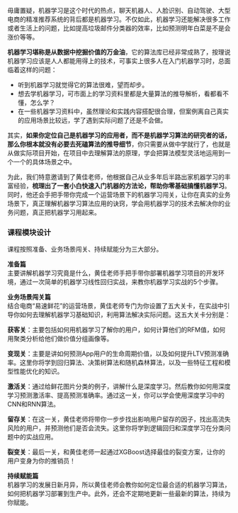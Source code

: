 毋庸置疑，机器学习是这个时代的热点，聊天机器人、人脸识别、自动驾驶、大型电商的精准推荐系统的背后都是机器学习。不仅如此，机器学习还能解决很多工作或者生活上的问题，比如提高垃圾邮件分类器的效率，比如预测明年白菜是不是会涨价等等。

**机器学习堪称是从数据中挖掘价值的万金油**，它的算法库已经非常成熟了，按理说机器学习应该是人人都能用得上的技术，可事实上很多人在入门机器学习时，总面临着这样的问题：

- 听到机器学习就觉得它的算法很难，望而却步。
- 想去学机器学习，可市面上的学习资料里都是大量算法的推导解析，看都看不懂，怎么学？
- 在一些机器学习资料中，虽然理论和实践内容搭配很合理，但案例离自己真实的应用场景比较远，学了遇到实际问题了还是不会做。

其实，**如果你定位自己是机器学习的应用者，而不是机器学习算法的研究者的话，那么你根本就没有必要去死磕算法的推导细节**，你只需要从做中学就行了，也就是从做实际项目开始，在项目中去理解算法的原理，学会把算法模型灵活地运用到一个一个的具体场景之中。

为此，我们特意邀请到了黄佳老师，他根据自己从业多年后半路出家机器学习的丰富经验，**梳理出了一套小白快速入门机器的方法论，帮助你零基础搞懂机器学习**。同时，他还会手把手带你完成一个运营场景下的机器学习闯关，让你在真实的业务场景下，真正理解机器学习算法应用的诀窍，学会用机器学习的技术去解决你的业务问题，真正把机器学习用起来。

### 课程模块设计

课程按照准备、业务场景闯关、持续赋能分为三大部分。

**准备篇**  
主要讲解机器学习究竟是什么，黄佳老师手把手带你部署机器学习项目的开发环境，通过一次简单的机器学习线性回归实战，来教你机器学习实战的5个步骤。

**业务场景闯关篇**  
结合电商“易速鲜花”的运营场景，黄佳老师专门为你设置了五大关卡，在实战中引导你如何去理解机器学习基础知识，利用算法解决实际问题。这五大关卡分别是：

**获客关**：主要包括如何用机器学习了解你的用户，如何计算他们的RFM值，如何用聚类分析给他们做价值分组画像等。

**变现关**：主要是讲如何预测App用户的生命周期价值，以及如何提升LTV预测准确率。这里你将学到回归算法、决策树算法和随机森林算法，以及一些特征工程和模型性能优化的知识。

**激活关**：通过给鲜花图片分类的例子，讲解什么是深度学习。然后教你如何用深度学习预测激活率、提高预测准确率。通过这一关，你可以学会使用深度学习中的CNN和RNN算法。

**留存关**：在这一关，黄佳老师将带你一步步找出影响用户留存的因子，找出高流失风险的用户，并预测他们是否会流失。这里你将学到逻辑回归和深度学习在分类问题中的实战应用。

**裂变关**：最后一关，和黄佳老师一起通过XGBoost选择最佳的裂变方案，让你的用户变身为你的推销员！

**持续赋能篇**  
机器学习的发展日新月异，所以黄佳老师会教你如何定位最合适的机器学习算法，如何把机器学习部署到生产中。此外，还会不定期地更新一些最新的算法，持续为你赋能。